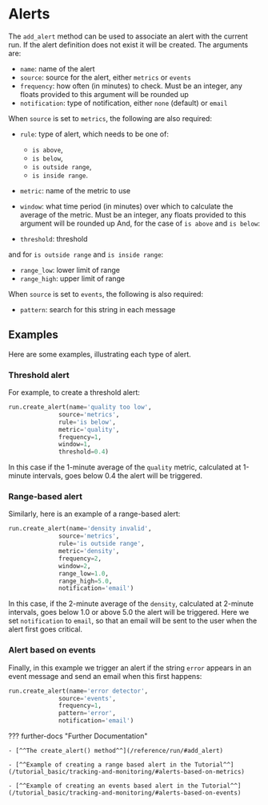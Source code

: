 # Alerts

The `add_alert` method can be used to associate an alert with the current run. If the alert definition does not exist it will
be created. The arguments are:

 * `name`: name of the alert
 * `source`: source for the alert, either `metrics` or `events`
 * `frequency`: how often (in minutes) to check. Must be an integer, any floats provided to this argument will be rounded up
 * `notification`: type of notification, either `none` (default) or `email`

When `source` is set to `metrics`, the following are also required:

 - `rule`: type of alert, which needs to be one of:

    * `is above`,
    * `is below`,
    * `is outside range`,
    * `is inside range`.

 - `metric`: name of the metric to use
 - `window`: what time period (in minutes) over which to calculate the average of the metric. Must be an integer, any floats provided to this argument will be rounded up
And, for the case of `is above` and `is below`:

 * `threshold`: threshold

and for `is outside range` and `is inside range`:

 * `range_low`: lower limit of range
 * `range_high`: upper limit of range

When `source` is set to `events`, the following is also required:

* `pattern`: search for this string in each message

## Examples

Here are some examples, illustrating each type of alert.

### Threshold alert

For example, to create a threshold alert:
``` py
run.create_alert(name='quality too low',
              source='metrics',
              rule='is below',
              metric='quality',
              frequency=1,
              window=1,
              threshold=0.4)
```
In this case if the 1-minute average of the `quality` metric, calculated at 1-minute intervals, goes below 0.4 the alert will be triggered.

### Range-based alert

Similarly, here is an example of a range-based alert:
``` py
run.create_alert(name='density invalid',
              source='metrics',
              rule='is outside range',
              metric='density',
              frequency=2,
              window=2,
              range_low=1.0,
              range_high=5.0,
              notification='email')
```
In this case, if the 2-minute average of the `density`, calculated at 2-minute intervals, goes below 1.0 or above 5.0 the alert will be triggered.
Here we set `notification` to `email`, so that an email will be sent to the user when the alert first goes critical.

### Alert based on events

Finally, in this example we trigger an alert if the string `error` appears in an event message and send an email when this first happens:
``` py
run.create_alert(name='error detector',
              source='events',
              frequency=1,
              pattern='error',
              notification='email')
```
??? further-docs "Further Documentation"

    - [^^The create_alert() method^^](/reference/run/#add_alert)

    - [^^Example of creating a range based alert in the Tutorial^^](/tutorial_basic/tracking-and-monitoring/#alerts-based-on-metrics)
    
    - [^^Example of creating an events based alert in the Tutorial^^](/tutorial_basic/tracking-and-monitoring/#alerts-based-on-events)